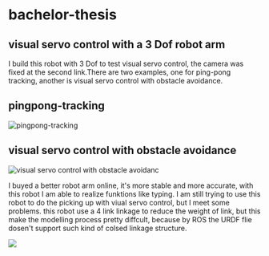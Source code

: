 bachelor-thesis
=================
visual servo control with a 3 Dof robot arm
-----------------------------------------------
I build this robot with 3 Dof to test visual servo control, the camera was fixed at the second link.There are two examples, one for ping-pong tracking, another is visual servo control with obstacle avoidance. 

pingpong-tracking
-------------------
![pingpong-tracking](https://github.com/william-in-kit/opencv-robot/blob/master/pingpong-tracking.gif)

visual servo control with obstacle avoidance
---------------------------------------------
![visual servo control with obstacle avoidanc](https://github.com/william-in-kit/opencv-robot/blob/master/visual_servo_control.gif)

I buyed a better robot arm online, it's more stable and more accurate, with this robot I am able to realize funktions like typing. I am still trying to use this robot to do the picking up with viual servo control, but I meet some problems. this robot use a 4 link linkage to reduce the weight of link, but this make the modelling process pretty diffcult, because by ROS the URDF flie dosen't support such kind of colsed linkage structure. 

![](https://github.com/william-in-kit/opencv-robot/blob/master/typing-robot.gif)
